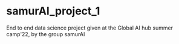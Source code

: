 # samurAI_project_1
End to end data science project given at the Global AI hub summer camp'22, by the group samurAI
